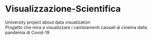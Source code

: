 # Visualizzazione-Scientifica
University project about data visualization <br />
Progetto che mira a visualizzare i cambiamenti causati al cinema dalla pandemia di Covid-19
